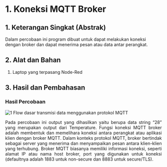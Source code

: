# 1. Koneksi MQTT Broker

## 1. Keterangan Singkat (Abstrak)

Dalam percobaan ini program dibuat untuk dapat melakukan koneksi dengan broker dan dapat menerima pesan atau data antar perangkat.

## 2. Alat dan Bahan

1. Laptop yang terpasang Node-Red
   
## 3. Hasil dan Pembahasan

### Hasil Percobaan
![1  Flow dasar transmisi data menggunakan protokol MQTT](https://github.com/Aisyahnurul/AisyahN-system-embedded/assets/147674662/f7c162d5-db89-4e75-ad62-782060f71475)

<p align="justify">Pada percobaan ini output yang dihasilkan yaitu berupa data string “28” yang merupakan output dari Temperature. Fungsi koneksi MQTT broker adalah membentuk dan memelihara koneksi antara perangkat atau aplikasi klien dengan broker MQTT. 
Dalam konteks protokol MQTT, broker bertindak sebagai server yang menerima dan menyampaikan pesan antara klien-klien yang terhubung. Broker MQTT biasanya memiliki informasi koneksi, seperti alamat IP atau nama host broker, port yang digunakan untuk koneksi (defaultnya adalah 1883 untuk non-secure dan 8883 untuk secure/TLS).


<br></br>
